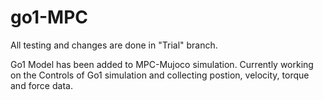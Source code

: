 # go1-MPC

All testing and changes are done in "Trial" branch.

Go1 Model has been added to MPC-Mujoco simulation. 
Currently working on the Controls of Go1 simulation and collecting postion, velocity, torque and force data.
